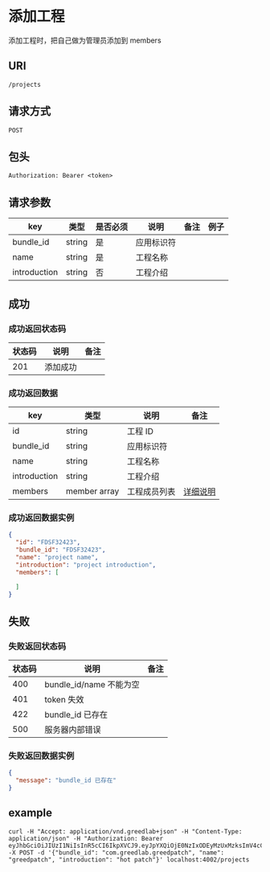 # 添加工程

添加工程时，把自己做为管理员添加到 members

## URI

```
/projects
```

## 请求方式

```
POST
```

## 包头

```
Authorization: Bearer <token>
```

## 请求参数

| key | 类型 | 是否必须 | 说明 | 备注 | 例子 |
| --- | --- | --- | --- | --- | --- |
| bundle_id | string | 是 | 应用标识符 |  |  |
| name | string | 是 | 工程名称 |  |  |
| introduction | string | 否 | 工程介绍 |  |  |

## 成功

### 成功返回状态码

| 状态码 | 说明 | 备注 |
| --- | --- | --- |
| 201 | 添加成功 | |

### 成功返回数据

| key | 类型 | 说明 | 备注 |
| --- | --- | --- | --- |
| id | string | 工程 ID |  |
| bundle_id | string | 应用标识符 |  |  
| name | string | 工程名称 |  |  
| introduction | string | 工程介绍 |  |
| members | member array | 工程成员列表 | [详细说明](../../table/project.md#member) |  |

### 成功返回数据实例

```json
{
  "id": "FDSF32423",
  "bundle_id": "FDSF32423",
  "name": "project name",
  "introduction": "project introduction",
  "members": [

  ]
}
```

## 失败

### 失败返回状态码

| 状态码 | 说明 | 备注 |
| --- | --- | --- |
| 400 | bundle_id/name 不能为空 |  |
| 401 | token 失效 |  |  
| 422 | bundle_id 已存在 |  |  
| 500 | 服务器内部错误 |  |  

### 失败返回数据实例

```json
{
  "message": "bundle_id 已存在"
}
```

## example

```
curl -H "Accept: application/vnd.greedlab+json" -H "Content-Type: application/json" -H "Authorization: Bearer eyJhbGciOiJIUzI1NiIsInR5cCI6IkpXVCJ9.eyJpYXQiOjE0NzIxODEyMzUxMzksImV4cCI6MTQ3NDc3MzIzNTEzOSwiaWQiOiI1N2JmOWJhMWNlODRjOTk5YTBlZmQ1YjciLCJzY29wZSI6ImRlZmF1bHQifQ.ESm0koiqDc8nfRTiHp4Uwo7PKNCtPRU5dfVfLT6MUSk" -X POST -d '{"bundle_id": "com.greedlab.greedpatch", "name": "greedpatch", "introduction": "hot patch"}' localhost:4002/projects
```
